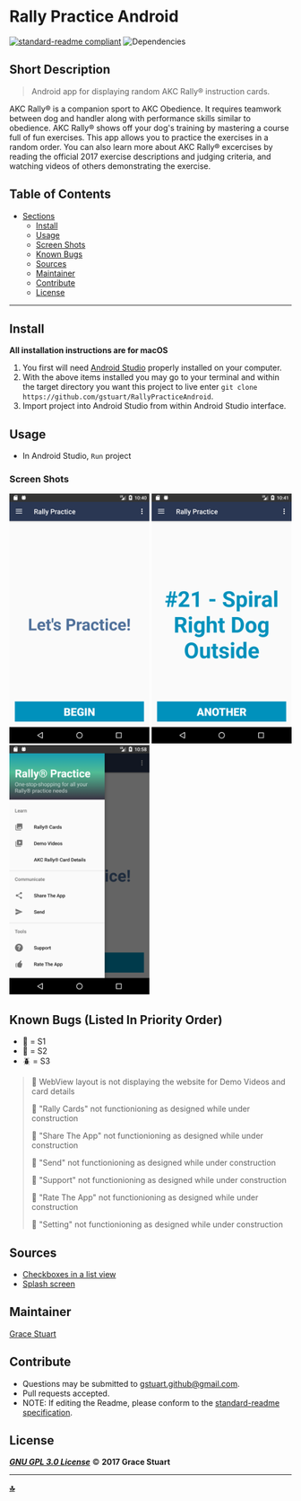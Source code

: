 # Rally Practice Android
 [![standard-readme compliant](https://img.shields.io/badge/readme%20style-standard-brightgreen.svg)](https://github.com/RichardLitt/standard-readme)
![Dependencies](https://img.shields.io/badge/dependencies-up%20to%20date-brightgreen.svg)

## Short Description
> Android app for displaying random AKC Rally® instruction cards.

AKC Rally®  is a companion sport to AKC Obedience. It requires teamwork between dog and handler along with performance skills similar to obedience. AKC Rally® shows off your dog's training by mastering a course full of fun exercises. This app allows you to practice the exercises in a random order. You can also learn more about AKC Rally® excercises by reading the official 2017 exercise descriptions and judging criteria, and watching videos of others demonstrating the exercise.

## Table of Contents
- [Sections](#sections)
    - [Install](#install)
    - [Usage](#usage)
    - [Screen Shots](#Screen-Shots)
    - [Known Bugs](#known-bugs)
    - [Sources](#sources)
    - [Maintainer](#maintainer)
    - [Contribute](#contribute)
    - [License](#license)
    

***

## Install
**All installation instructions are for macOS**

1. You first will need [Android Studio](https://developer.android.com/studio/install.html) properly installed on your computer.
2. With the above items installed you may go to your terminal and within the target directory you want this project to live enter `git clone https://github.com/gstuart/RallyPracticeAndroid`.
3. Import project into Android Studio from within Android Studio interface.


## Usage
*  In Android Studio, `Run` project

### Screen Shots
 <img src="/app/src/main/res/drawable/screenshots/welcome.png" alt="Welcome" width="250"> <img src="/app/src/main/res/drawable/screenshots/command_example.png" alt="Command Example" width="250"> <img src="/app/src/main/res/drawable/screenshots/navigation.png" alt="Available navigation" width="250"> 

## Known Bugs (Listed In Priority Order)
* :bug: = S1
* :ant: = S2
* :beetle: = S3
 
> :ant: WebView layout is not displaying the website for Demo Videos and card details
> 
> :ant: "Rally Cards" not functionioning as designed while under construction
>
> :ant: "Share The App" not functionioning as designed while under construction
> 
> :ant: "Send" not functionioning as designed while under construction
> 
> :ant: "Support" not functionioning as designed while under construction
> 
> :ant: "Rate The App" not functionioning as designed while under construction
> 
> :ant: "Setting" not functionioning as designed while under construction



## Sources
* [Checkboxes in a list view](http://www.android-examples.com/create-listview-with-multiple-checkbox-in-android/)
* [Splash screen](https://www.bignerdranch.com/blog/splash-screens-the-right-way/)

## Maintainer
[Grace Stuart](href="https://github.com/gstuart")


## Contribute
* Questions may be submitted to gstuart.github@gmail.com.
* Pull requests accepted.
* NOTE: If editing the Readme, please conform to the [standard-readme specification](https://github.com/RichardLitt/standard-readme/blob/master/spec.md).


## License
**_[GNU GPL 3.0 License](/LICENSE.md)_** :copyright: **2017 Grace Stuart**


***

**[:top:](#rally_practice_android)**